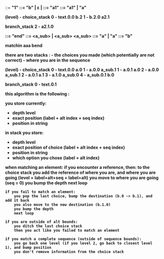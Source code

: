 <text> ::= <b> "1"
<b> ::= "b" | <a1> ε | <a2>
<a1> ::= "a1"
<a2> ::= "a1" | "a"


(level) - choice_stack
0 - text.0.0 b.2
1 - b.2.0 a2.1

branch_stack
2 - a2.1.0

<text> ::= <a> "end"
<a> ::= <a_sub> <a> | <a_sub>
<a_sub> ::= "a" <b> | "a"
<b> ::= "b"

matchin aaa bend

there are two stacks :
    - the choices you made (which potentially are not correct)
    - where you are in the sequence


(level) - choice_stack
0 - text.0.0 a.0
1 - a.0.0 a_sub.1
1 - a.0.1 a.0
2 - a.0.0 a_sub.1
2 - a.0.1 a.1
3 - a.1.0 a_sub.0
4 - a_sub.0.1 b.0

branch_stack
0 - text.0.1

this algorithm is the following : 

you store currently:
- depth level
- exact position (label + alt index + seq index)
- position in string

in stack you store:
- depth level
- exact position of choice (label + alt index + seq index)
- position in string
- which option you chose (label + alt index)


when matching an element:
    if you encounter a reference, then:
        to the choice stack you add the reference of where you are, and where you are going
        (level + label+alt+seq + label+alt)
        you move to where you are going (seq = 0)
        you bump the depth
        next loop

    if you fail to match an element:
        you pop the last choice, bump the destination (b.0 -> b.1), and add it back
        you also move to the new destination (b.1.0)
        you bump the depth
        next loop

    if you are outside of alt bounds:
        you ditch the last choice stack
        then you act like you failed to match an element

    if you match a complete sequence (outside of sequence bounds):
        you go back one level (if you level 2, go back to closest level 1), and bump position
        you don't remove information from the choice stack

